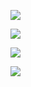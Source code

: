 <img
SRC="https://i.ibb.co/PwT1J6T/Untitled136-20241031192714.png" /></p>
<img
SRC="https://i.ibb.co/wYkm8Xw/Untitled136-20241031190244.png" /></p>
<img
SRC="https://i.gifer.com/Z28o.gif" /></p>
<img
SRC="https://i.ibb.co/L5h08D2/Untitled136-20241031192724.png" /></p>
